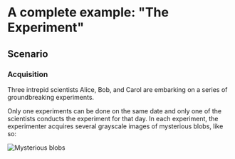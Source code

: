 # A complete example: "The Experiment"

## Scenario

### Acquisition
Three intrepid scientists Alice, Bob, and Carol are embarking on a series of groundbreaking experiments.

Only one experiments can be done on the same date and only one of the scientists conducts the experiment for that day. In each experiment, the experimenter acquires several grayscale images of mysterious blobs, like so:

![Mysterious blobs](blobs.png)
